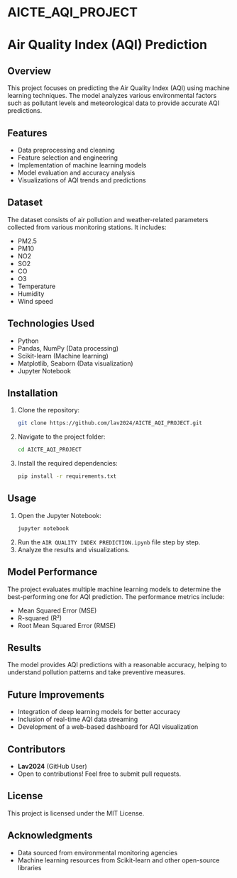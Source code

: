 # AICTE_AQI_PROJECT

# Air Quality Index (AQI) Prediction

## Overview
This project focuses on predicting the Air Quality Index (AQI) using machine learning techniques. The model analyzes various environmental factors such as pollutant levels and meteorological data to provide accurate AQI predictions.

## Features
- Data preprocessing and cleaning
- Feature selection and engineering
- Implementation of machine learning models
- Model evaluation and accuracy analysis
- Visualizations of AQI trends and predictions

## Dataset
The dataset consists of air pollution and weather-related parameters collected from various monitoring stations. It includes:
- PM2.5
- PM10
- NO2
- SO2
- CO
- O3
- Temperature
- Humidity
- Wind speed

## Technologies Used
- Python
- Pandas, NumPy (Data processing)
- Scikit-learn (Machine learning)
- Matplotlib, Seaborn (Data visualization)
- Jupyter Notebook

## Installation
1. Clone the repository:
   ```bash
   git clone https://github.com/lav2024/AICTE_AQI_PROJECT.git
   ```
2. Navigate to the project folder:
   ```bash
   cd AICTE_AQI_PROJECT
   ```
3. Install the required dependencies:
   ```bash
   pip install -r requirements.txt
   ```

## Usage
1. Open the Jupyter Notebook:
   ```bash
   jupyter notebook
   ```
2. Run the `AIR QUALITY INDEX PREDICTION.ipynb` file step by step.
3. Analyze the results and visualizations.

## Model Performance
The project evaluates multiple machine learning models to determine the best-performing one for AQI prediction. The performance metrics include:
- Mean Squared Error (MSE)
- R-squared (R²)
- Root Mean Squared Error (RMSE)

## Results
The model provides AQI predictions with a reasonable accuracy, helping to understand pollution patterns and take preventive measures.

## Future Improvements
- Integration of deep learning models for better accuracy
- Inclusion of real-time AQI data streaming
- Development of a web-based dashboard for AQI visualization

## Contributors
- **Lav2024** (GitHub User)
- Open to contributions! Feel free to submit pull requests.

## License
This project is licensed under the MIT License.

## Acknowledgments
- Data sourced from environmental monitoring agencies
- Machine learning resources from Scikit-learn and other open-source libraries

